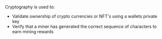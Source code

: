 Cryptography is used to:
- Validate ownership of crypto currencies or NFT's using a wallets private key
- Verify that a miner has generated the correct sequence of characters to earn mining rewards